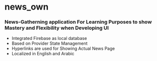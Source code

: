 # news_own

### News-Gatherning application For Learning Purposes to show Mastery and Flexibility when Developing UI

- Integrated Firebase as local database
- Based on Provider State Management
- Hyperlinks are used for Showing Actual News Page
- Localized in English and Arabic

